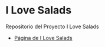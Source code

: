 # I Love Salads

Repositorio del Proyecto I Love Salads
- [Página de I Love Salads](https://CarMa90.github.io/I-Love-Salads/ils)
